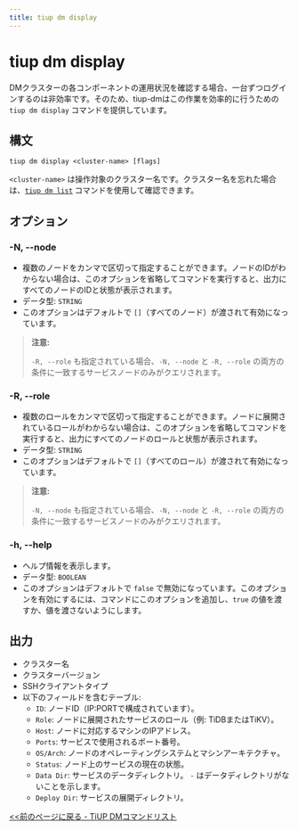 ```yaml
---
title: tiup dm display
---
```


# tiup dm display

DMクラスターの各コンポーネントの運用状況を確認する場合、一台ずつログインするのは非効率です。そのため、tiup-dmはこの作業を効率的に行うための `tiup dm display` コマンドを提供しています。

## 構文

```shell
tiup dm display <cluster-name> [flags]
```

`<cluster-name>` は操作対象のクラスター名です。クラスター名を忘れた場合は、[`tiup dm list`](/tiup/tiup-component-dm-list.md) コマンドを使用して確認できます。

## オプション

### -N, --node

- 複数のノードをカンマで区切って指定することができます。ノードのIDがわからない場合は、このオプションを省略してコマンドを実行すると、出力にすべてのノードのIDと状態が表示されます。
- データ型: `STRING`
- このオプションはデフォルトで `[]`（すべてのノード）が渡されて有効になっています。

> **注意:**
> 
> `-R, --role` も指定されている場合、`-N, --node` と `-R, --role` の両方の条件に一致するサービスノードのみがクエリされます。

### -R, --role

- 複数のロールをカンマで区切って指定することができます。ノードに展開されているロールがわからない場合は、このオプションを省略してコマンドを実行すると、出力にすべてのノードのロールと状態が表示されます。
- データ型: `STRING`
- このオプションはデフォルトで `[]`（すべてのロール）が渡されて有効になっています。

> **注意:**
> 
> `-N, --node` も指定されている場合、`-N, --node` と `-R, --role` の両方の条件に一致するサービスノードのみがクエリされます。

### -h, --help

- ヘルプ情報を表示します。
- データ型: `BOOLEAN`
- このオプションはデフォルトで `false` で無効になっています。このオプションを有効にするには、コマンドにこのオプションを追加し、`true` の値を渡すか、値を渡さないようにします。

## 出力

- クラスター名
- クラスターバージョン
- SSHクライアントタイプ
- 以下のフィールドを含むテーブル:
    - `ID`: ノードID（IP:PORTで構成されています）。
    - `Role`: ノードに展開されたサービスのロール（例: TiDBまたはTiKV）。
    - `Host`: ノードに対応するマシンのIPアドレス。
    - `Ports`: サービスで使用されるポート番号。
    - `OS/Arch`: ノードのオペレーティングシステムとマシンアーキテクチャ。
    - `Status`: ノード上のサービスの現在の状態。
    - `Data Dir`: サービスのデータディレクトリ。 `-` はデータディレクトリがないことを示します。
    - `Deploy Dir`: サービスの展開ディレクトリ。

[<<前のページに戻る - TiUP DMコマンドリスト](/tiup/tiup-component-dm.md#command-list)